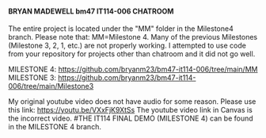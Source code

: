 #### BRYAN MADEWELL bm47 IT114-006 CHATROOM ####

The entire project is located under the "MM" folder in the Milestone4 branch.
Please note that: MM=Milestone 4. Many of the previous Milestones (Milestone 3, 2, 1, etc.) are not properly working. I attempted to use code from your repository for projects other than chatroom and it did not go well.

MILESTONE 4: https://github.com/bryanm23/bm47-it114-006/tree/main/MM
MILESTONE 3: https://github.com/bryanm23/bm47-it114-006/tree/main/Milestone3

My original youtube video does not have audio for some reason. Please use this link: https://youtu.be/VXxFjK9XtSs The youtube video link in Canvas is the incorrect video.
#THE IT114 FINAL DEMO (MILESTONE 4) can be found in the MILESTONE 4 branch.
